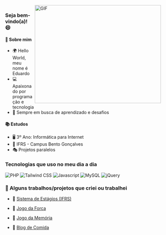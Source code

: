 <img align="right" alt="GIF" src="https://github.com/Gapur/Gapur/blob/main/assets/coding.gif?raw=true" width="408" height="318" />

### Seja bem-vindo(a)! 😄

#### 🌟 Sobre mim

- 🌍 Hello World, meu nome é Eduardo
- 💻 Apaixonado por programação e tecnologia
- 🌱 Sempre em busca de aprendizado e desafios

#### 📚 Estudos

- 🖥️ 3º Ano: Informática para Internet
- 📌 IFRS - Campus Bento Gonçalves
- 🎭 Projetos paralelos

### Tecnologias que uso no meu dia a dia
<div style='display: inline_block'>
  <img alt="PHP" src="https://img.shields.io/badge/PHP-777BB4?style=for-the-badge&logo=php&logoColor=white&borderRadius">
  <img alt="Tailwind CSS" src="https://img.shields.io/badge/Tailwind_CSS-38B2AC?style=for-the-badge&logo=tailwind-css&logoColor=white">
  <img alt="Javascript" src="https://img.shields.io/badge/JavaScript-F7DF1E?style=for-the-badge&logo=javascript&logoColor=black">
  <img alt="MySQL" src="https://img.shields.io/badge/MySQL-00758F?style=for-the-badge&logo=mysql&logoColor=white&borderRadius">
  <img alt="jQuery" src="https://img.shields.io/badge/jQuery-0769AD?style=for-the-badge&logo=jquery&logoColor=white">
</div>

### 🤖 Alguns trabalhos/projetos que criei ou trabalhei 

- 📌 [Sistema de Estágios (IFRS)](https://github.com/eduardomarcolin09/Trabalho_Estagios2023)
  
- 📌 [Jogo da Forca](https://eduardomarcolin09.github.io/Jogo_Da_Forca/)
  
- 📌 [Jogo da Memória](https://eduardomarcolin09.github.io/Jogo_Da_Memoria/)
  
- 📌 [Blog de Comida](https://eduardomarcolin09.github.io/Blog_TudoGostoso/)
